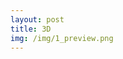 ```yaml
---
layout: post
title: 3D
img: /img/1_preview.png
---
```


<div class="right">
	<img src="{{ site.baseurl }}/img/1.png" alt="" title="1"/>
</div>
<div class="img_row">
	<img class="col three" src="{{ site.baseurl }}/img/3.png" alt="" title="2"/>
</div>
<div class="img_row">
	<img class="col three" src="{{ site.baseurl }}/img/4.png" alt="" title="3"/>
</div>

<div class="img_row">
	<img class="col three" src="{{ site.baseurl }}/img/5.jpg" alt="" title="4"/>
</div>
